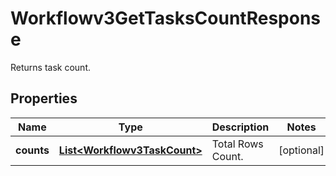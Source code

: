 

# Workflowv3GetTasksCountResponse

Returns task count.

## Properties

| Name | Type | Description | Notes |
|------------ | ------------- | ------------- | -------------|
|**counts** | [**List&lt;Workflowv3TaskCount&gt;**](Workflowv3TaskCount.md) | Total Rows Count. |  [optional] |



